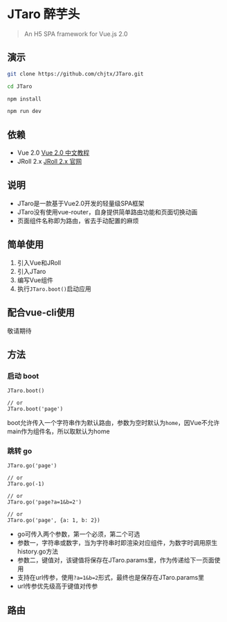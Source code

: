 # JTaro 醉芋头

> An H5 SPA framework for Vue.js 2.0

## 演示

```bash
git clone https://github.com/chjtx/JTaro.git

cd JTaro

npm install

npm run dev
```

## 依赖

- Vue 2.0 [Vue 2.0 中文教程](https://www.vuefe.cn/)
- JRoll 2.x [JRoll 2.x 官网](http://www.chjtx.com/JRoll/)

## 说明

- JTaro是一款基于Vue2.0开发的轻量级SPA框架
- JTaro没有使用vue-router，自身提供简单路由功能和页面切换动画
- 页面组件名称即为路由，省去手动配置的麻烦

## 简单使用

1. 引入Vue和JRoll
2. 引入JTaro
3. 编写Vue组件
4. 执行`JTaro.boot()`启动应用

## 配合vue-cli使用

敬请期待

## 方法

### 启动 boot

```
JTaro.boot()

// or
JTaro.boot('page')
```

boot允许传入一个字符串作为默认路由，参数为空时默认为`home`，因Vue不允许main作为组件名，所以取默认为home

### 跳转 go

```
JTaro.go('page')

// or
JTaro.go(-1)

// or
JTaro.go('page?a=1&b=2')

// or
JTaro.go('page', {a: 1, b: 2})
```

- go可传入两个参数，第一个必须，第二个可选
- 参数一，字符串或数字，当为字符串时即渲染对应组件，为数字时调用原生history.go方法
- 参数二，键值对，该键值将保存在JTaro.params里，作为传递给下一页面使用
- 支持在url传参，使用`?a=1&b=2`形式，最终也是保存在JTaro.params里
- url传参优先级高于键值对传参

## 路由



